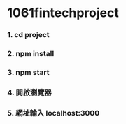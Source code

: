 # 1061fintechproject
### 1. cd project
### 2. npm install
### 3. npm start
### 4. 開啟瀏覽器
### 5. 網址輸入 localhost:3000